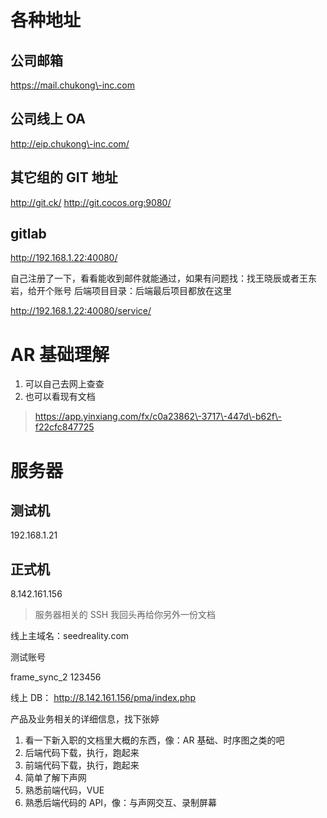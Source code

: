 # 各种地址

## 公司邮箱

https://mail.chukong\-inc.com

## 公司线上 OA

http://eip.chukong\-inc.com/

## 其它组的 GIT 地址

http://git.ck/
http://git.cocos.org:9080/

## gitlab

http://192.168.1.22:40080/

自己注册了一下，看看能收到邮件就能通过，如果有问题找：找王晓辰或者王东岩，给开个账号
后端项目目录：后端最后项目都放在这里

http://192.168.1.22:40080/service/

# AR 基础理解

1. 可以自己去网上查查
2. 也可以看现有文档

> https://app.yinxiang.com/fx/c0a23862\-3717\-447d\-b62f\-f22cfc847725

# 服务器

## 测试机

192.168.1.21

## 正式机

8.142.161.156

> 服务器相关的 SSH 我回头再给你另外一份文档

线上主域名：seedreality.com

测试账号

frame_sync_2
123456

线上 DB：
http://8.142.161.156/pma/index.php

产品及业务相关的详细信息，找下张婷

1. 看一下新入职的文档里大概的东西，像：AR 基础、时序图之类的吧
2. 后端代码下载，执行，跑起来
3. 前端代码下载，执行，跑起来
4. 简单了解下声网
5. 熟悉前端代码，VUE
6. 熟悉后端代码的 API，像：与声网交互、录制屏幕
